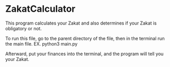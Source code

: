 # ZakatCalculator
This program calculates your Zakat and also determines if your Zakat is obligatory or not.

To run this file, go to the parent directory of the file, then in the terminal run the main file.
EX. python3 main.py

Afterward, put your finances into the terminal, and the program will tell you your Zakat.
